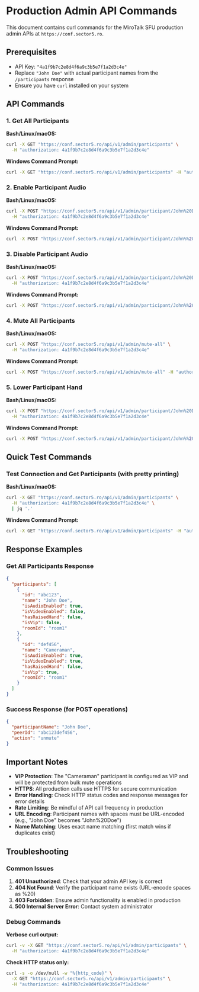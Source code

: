 # Production Admin API Commands

This document contains curl commands for the MiroTalk SFU production admin APIs at `https://conf.sector5.ro`.

## Prerequisites

- API Key: `"4a1f9b7c2e8d4f6a9c3b5e7f1a2d3c4e"`
- Replace `"John Doe"` with actual participant names from the `/participants` response
- Ensure you have `curl` installed on your system

## API Commands

### 1. Get All Participants

**Bash/Linux/macOS:**

```bash
curl -X GET "https://conf.sector5.ro/api/v1/admin/participants" \
  -H "authorization: 4a1f9b7c2e8d4f6a9c3b5e7f1a2d3c4e"
```

**Windows Command Prompt:**

```cmd
curl -X GET "https://conf.sector5.ro/api/v1/admin/participants" -H "authorization: 4a1f9b7c2e8d4f6a9c3b5e7f1a2d3c4e"
```

### 2. Enable Participant Audio

**Bash/Linux/macOS:**

```bash
curl -X POST "https://conf.sector5.ro/api/v1/admin/participant/John%20Doe/enable-audio" \
  -H "authorization: 4a1f9b7c2e8d4f6a9c3b5e7f1a2d3c4e"
```

**Windows Command Prompt:**

```cmd
curl -X POST "https://conf.sector5.ro/api/v1/admin/participant/John%%20Doe/enable-audio" -H "authorization: 4a1f9b7c2e8d4f6a9c3b5e7f1a2d3c4e"
```

### 3. Disable Participant Audio

**Bash/Linux/macOS:**

```bash
curl -X POST "https://conf.sector5.ro/api/v1/admin/participant/John%20Doe/disable-audio" \
  -H "authorization: 4a1f9b7c2e8d4f6a9c3b5e7f1a2d3c4e"
```

**Windows Command Prompt:**

```cmd
curl -X POST "https://conf.sector5.ro/api/v1/admin/participant/John%%20Doe/disable-audio" -H "authorization: 4a1f9b7c2e8d4f6a9c3b5e7f1a2d3c4e"
```

### 4. Mute All Participants

**Bash/Linux/macOS:**

```bash
curl -X POST "https://conf.sector5.ro/api/v1/admin/mute-all" \
  -H "authorization: 4a1f9b7c2e8d4f6a9c3b5e7f1a2d3c4e"
```

**Windows Command Prompt:**

```cmd
curl -X POST "https://conf.sector5.ro/api/v1/admin/mute-all" -H "authorization: 4a1f9b7c2e8d4f6a9c3b5e7f1a2d3c4e"
```

### 5. Lower Participant Hand

**Bash/Linux/macOS:**

```bash
curl -X POST "https://conf.sector5.ro/api/v1/admin/participant/John%20Doe/lower-hand" \
  -H "authorization: 4a1f9b7c2e8d4f6a9c3b5e7f1a2d3c4e"
```

**Windows Command Prompt:**

```cmd
curl -X POST "https://conf.sector5.ro/api/v1/admin/participant/John%%20Doe/lower-hand" -H "authorization: 4a1f9b7c2e8d4f6a9c3b5e7f1a2d3c4e"
```

## Quick Test Commands

### Test Connection and Get Participants (with pretty printing)

**Bash/Linux/macOS:**

```bash
curl -X GET "https://conf.sector5.ro/api/v1/admin/participants" \
  -H "authorization: 4a1f9b7c2e8d4f6a9c3b5e7f1a2d3c4e" \
  | jq '.'
```

**Windows Command Prompt:**

```cmd
curl -X GET "https://conf.sector5.ro/api/v1/admin/participants" -H "authorization: 4a1f9b7c2e8d4f6a9c3b5e7f1a2d3c4e"
```

## Response Examples

### Get All Participants Response

```json
{
  "participants": [
    {
      "id": "abc123",
      "name": "John Doe",
      "isAudioEnabled": true,
      "isVideoEnabled": false,
      "hasRaisedHand": false,
      "isVip": false,
      "roomId": "room1"
    },
    {
      "id": "def456",
      "name": "Cameraman",
      "isAudioEnabled": true,
      "isVideoEnabled": true,
      "hasRaisedHand": false,
      "isVip": true,
      "roomId": "room1"
    }
  ]
}
```

### Success Response (for POST operations)

```json
{
  "participantName": "John Doe",
  "peerId": "abc123def456",
  "action": "unmute"
}
```

## Important Notes

- **VIP Protection**: The "Cameraman" participant is configured as VIP and will be protected from bulk mute operations
- **HTTPS**: All production calls use HTTPS for secure communication
- **Error Handling**: Check HTTP status codes and response messages for error details
- **Rate Limiting**: Be mindful of API call frequency in production
- **URL Encoding**: Participant names with spaces must be URL-encoded (e.g., "John Doe" becomes "John%20Doe")
- **Name Matching**: Uses exact name matching (first match wins if duplicates exist)

## Troubleshooting

### Common Issues

1. **401 Unauthorized**: Check that your admin API key is correct
2. **404 Not Found**: Verify the participant name exists (URL-encode spaces as %20)
3. **403 Forbidden**: Ensure admin functionality is enabled in production
4. **500 Internal Server Error**: Contact system administrator

### Debug Commands

**Verbose curl output:**

```bash
curl -v -X GET "https://conf.sector5.ro/api/v1/admin/participants" \
  -H "authorization: 4a1f9b7c2e8d4f6a9c3b5e7f1a2d3c4e"
```

**Check HTTP status only:**

```bash
curl -s -o /dev/null -w "%{http_code}" \
  -X GET "https://conf.sector5.ro/api/v1/admin/participants" \
  -H "authorization: 4a1f9b7c2e8d4f6a9c3b5e7f1a2d3c4e"
```
